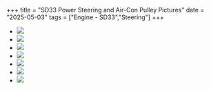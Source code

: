 +++
title = "SD33 Power Steering and Air-Con Pulley Pictures"
date = "2025-05-03"
tags = ["Engine - SD33","Steering"]
+++

<style>
   article main.content { & hr {display: inline-block; width: 100%; margin: 0;}
   & ul {display: grid !important; grid-template-columns: repeat(4, auto); gap: 1em; list-style: none; width: 100%; padding: 0;}
   & img {object-fit: cover; padding: 0; height: unset; max-height: unset; width: 100%; max-width: unset; min-width: unset;} }
</style>

* [![][03]][03]
* [![][05]][05]
* [![][01]][01]
* [![][06]][06]
* [![][07]][07]
* [![][02]][02]
* [![][04]][04]


[01]: sd33-aircon-and-power-steering-pullies-(1387f8d8e0552afc07bf4d0f7b776f09).jpg
[02]: sd33-aircon-and-power-steering-pullies-(320212f17541685adfa1358d9b51ccdd).jpg
[03]: sd33-aircon-and-power-steering-pullies-(34cbee83be226d2771a9f3da14625bd8).jpg
[04]: sd33-aircon-and-power-steering-pullies-(632964abbaecbec8cfb713376cf61fc2).jpg
[05]: sd33-aircon-and-power-steering-pullies-(961bf236abdb9e6d7fc43e32320d7818).jpg
[06]: sd33-aircon-and-power-steering-pullies-(c1bd33208035f6fa35f832e4e496aa35).jpg
[07]: sd33-aircon-and-power-steering-pullies-(e329c3a513e3bc58da8b3ae5dad95669).jpg
